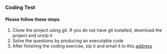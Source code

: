### Coding Test

#### Please follow these steps
1. Clone the project using git. If you do not have git installed, download the project and unzip it
2. Solve the questions by producing an executable code
3. After finishing the coding exercise, zip it and email it to this [address](uknmailbox@gmail.com)